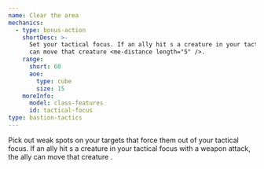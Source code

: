 ```yaml
---
name: Clear the area
mechanics:
  - type: bonus-action
    shortDesc: >-
      Set your tactical focus. If an ally hit s a creature in your tactical focus with a weapon attack, the ally
      can move that creature <me-distance length="5" />.
    range:
      short: 60
      aoe:
        type: cube
        size: 15
    moreInfo:
      model: class-features
      id: tactical-focus
type: bastion-tactics
---
```

Pick out weak spots on your targets that force them out of your tactical focus. If an ally hit s a creature in your
tactical focus with a weapon attack, the ally can move that creature <me-distance length="5" />.
